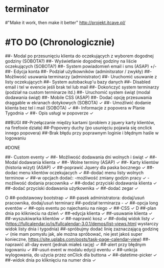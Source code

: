 # terminator
#"Make it work, then make it better"
http://projekt.itcave.pl/

#TO DO (Chronologicznie)
==============================
##- Modal po przesunięciu klienta do oczekujących z wyborem dogodnej godziny (SOBOTA?)
##- Wyświetlanie dogodnej godziny na liście oczekujących (SOBOTA?)
##- System powiadomień email i sms (ASAP) +/-
##- Edycja konta
##- Podział użytkowników (adminitsrator / zwykły)
##- Możliwość usuwania terminarzy (administrator)
##- Uruchomić usuwanie z listy oczekujących
##- System autobackup'u bazy danych
##- Disabled email i tel w evencie jeśli brak tel lub mail
##- Dokończyć system terminarzy (podział na custom terminarze itd.)
##- Uruchomić system świąt (modal dodawania świąt)
##- Mobile CSS (ASAP)
##- Dodać opcję przesuwania draggable w ekranach dotykowych (SOBOTA) ✓
##- Umożliwić dodanie klienta bez tel i mail (SOBOTA) ✓
##- Informacje z popovera w Planie Tygodnia ✓
##- Opis usługi w popoverze ✓

##BUGI
##-Przełączanie między kartami (problem z jquery karty klientów, na firefoxie działa)
##-Popovery duchy (po usunięciu pojawia się onclick innego popovera)
##-Brak błędu przy poprawnym loginie i błędnym haśle w logowaniu

#DONE

##- Custom eventy ✓
##- Możliwość dodawania dni wolnych i świąt ✓
##- Modal dodawania klienta ✓
##- Wolne terminy (ASAP) ✓
##- Karty klientów (historia wizyt) (ASAP) ✓
##-poprawić Jquery dla paska bocznego ✓
##-dodac menu klientów oczekujacych ✓
##-dodać menu listy wolnych terminow ✓
##-w opcjach dodać:
-możliwość zmiany godzin pracy ✓
-możliwość dodania pracownika ✓
##-dodać przyciski dodawania klienta ✓
##-dodać przyciski dodawania użytkownika ✓
##-dodać zegar ✓

O
##-podstawowy bootstrap ✓
##-pasek administratora: dodaj/usuń pracownika, dodaj/usuń terminarz
##-podział terminarza - ✓
##-opcja long eventów ✓
##-opis eventu po najechaniu na niego ✓
##-CSS ✓
D
##-plan dnia po kliknieciu na dzień ✓
##-edycja klienta ✓
##-usuwanie klienta ✓
##-wyszukiwarka klientów ✓
##-naprawić kosz ✓
##-dodaj widok listy ✓
(https://fullcalendar.io/js/fullcalendar-3.0.1/demos/list-views.html wystarczy widok listy dnia i tygodnia)
##-spróbujmy dodać linię zaznaczającą godzinę ✓
(nie mam pomysłu jak, ale można spróbować, nie jest jakoś super konieczne, https://site.uplabs.com/posts/task-page-calendar-view)
##-naprawić all-day event (jednak miałeś rację) ✓
##-alert przy błędnym logowaniu ✓
##-usuń event w modalu edycji eventu ✓
##-unkcja wylogowania, do użycia przez onClick dla buttona ✓
##-datetime-picker ✓
##-widok dnia po kliknięciu na numer dnia ✓
